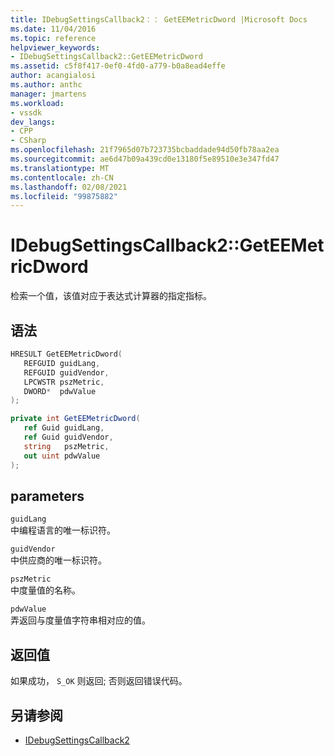 ```yaml
---
title: IDebugSettingsCallback2：： GetEEMetricDword |Microsoft Docs
ms.date: 11/04/2016
ms.topic: reference
helpviewer_keywords:
- IDebugSettingsCallback2::GetEEMetricDword
ms.assetid: c5f8f417-0ef0-4fd0-a779-b0a8ead4effe
author: acangialosi
ms.author: anthc
manager: jmartens
ms.workload:
- vssdk
dev_langs:
- CPP
- CSharp
ms.openlocfilehash: 21f7965d07b723735bcbaddade94d50fb78aa2ea
ms.sourcegitcommit: ae6d47b09a439cd0e13180f5e89510e3e347fd47
ms.translationtype: MT
ms.contentlocale: zh-CN
ms.lasthandoff: 02/08/2021
ms.locfileid: "99875882"
---
```

# <a name="idebugsettingscallback2geteemetricdword"></a>IDebugSettingsCallback2::GetEEMetricDword
检索一个值，该值对应于表达式计算器的指定指标。

## <a name="syntax"></a>语法

```cpp
HRESULT GetEEMetricDword(
   REFGUID guidLang,
   REFGUID guidVendor,
   LPCWSTR pszMetric,
   DWORD*  pdwValue
);
```

```csharp
private int GetEEMetricDword(
   ref Guid guidLang,
   ref Guid guidVendor,
   string   pszMetric,
   out uint pdwValue
);
```

## <a name="parameters"></a>parameters
`guidLang`\
中编程语言的唯一标识符。

`guidVendor`\
中供应商的唯一标识符。

`pszMetric`\
中度量值的名称。

`pdwValue`\
弄返回与度量值字符串相对应的值。

## <a name="return-value"></a>返回值
 如果成功， `S_OK` 则返回; 否则返回错误代码。

## <a name="see-also"></a>另请参阅
- [IDebugSettingsCallback2](../../../extensibility/debugger/reference/idebugsettingscallback2.md)
